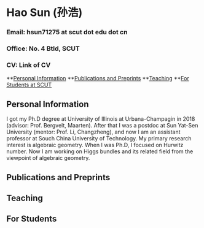 # Hao Sun (孙浩)

### Email: hsun71275 at scut dot edu dot cn
### Office: No. 4 Btld, SCUT
### CV: Link of CV

**[Personal Information](#PI)
**[Publications and Preprints](#Pub)
**[Teaching](#Teach)
**[For Students at SCUT](#Stud)


<h2 id="PI"> Personal Information </h2>

I got my Ph.D degree at University of Illinois at Urbana-Champagin in 2018 (advisor: Prof. Bergvelt, Maarten). After that I was a postdoc at Sun Yat-Sen University (mentor: Prof. Li, Changzheng), and now I am an assistant professor at Souch China University of Technology. My primary research interest is algebraic geometry. When I was Ph.D, I focused on Hurwitz number. Now I am working on Higgs bundles and its related field from the viewpoint of algebraic geometry.

<h2 id="Pub"> Publications and Preprints </h2>

 
<h2 id="Teach"> Teaching </h2>

<h2 id="Stud"> For Students </h2> 

